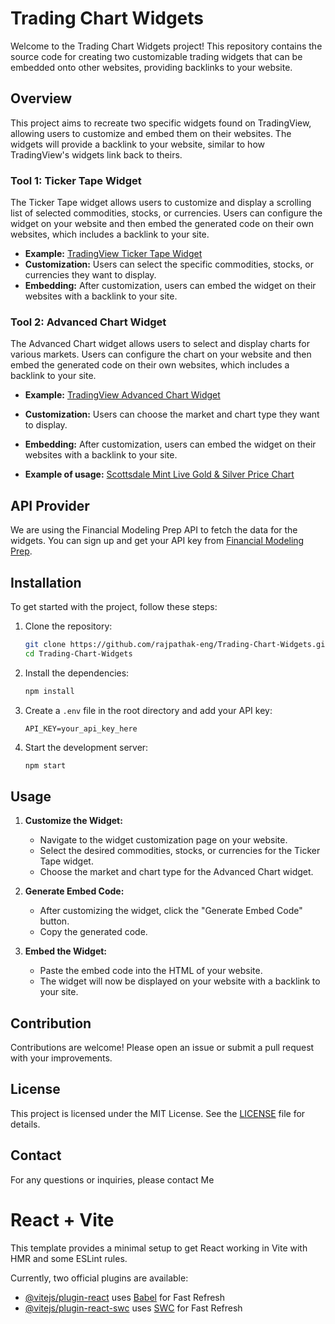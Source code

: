 # Trading Chart Widgets

Welcome to the Trading Chart Widgets project! This repository contains the source code for creating two customizable trading widgets that can be embedded onto other websites, providing backlinks to your website.

## Overview

This project aims to recreate two specific widgets found on TradingView, allowing users to customize and embed them on their websites. The widgets will provide a backlink to your website, similar to how TradingView's widgets link back to theirs.

### Tool 1: Ticker Tape Widget

The Ticker Tape widget allows users to customize and display a scrolling list of selected commodities, stocks, or currencies. Users can configure the widget on your website and then embed the generated code on their own websites, which includes a backlink to your site.

- **Example:** [TradingView Ticker Tape Widget](https://www.tradingview.com/widget/ticker-tape/#:~:text=Use%20the%20field%20called%20full,to%20your%20individual%20chart%20pages.)
- **Customization:** Users can select the specific commodities, stocks, or currencies they want to display.
- **Embedding:** After customization, users can embed the widget on their websites with a backlink to your site.

### Tool 2: Advanced Chart Widget

The Advanced Chart widget allows users to select and display charts for various markets. Users can configure the chart on your website and then embed the generated code on their own websites, which includes a backlink to your site.

- **Example:** [TradingView Advanced Chart Widget](https://www.tradingview.com/widget/advanced-chart/)
- **Customization:** Users can choose the market and chart type they want to display.
- **Embedding:** After customization, users can embed the widget on their websites with a backlink to your site.

- **Example of usage:** [Scottsdale Mint Live Gold & Silver Price Chart](https://www.scottsdalemint.com/live-gold-silver-price-chart/)

## API Provider

We are using the Financial Modeling Prep API to fetch the data for the widgets. You can sign up and get your API key from [Financial Modeling Prep](https://site.financialmodelingprep.com/login).

## Installation

To get started with the project, follow these steps:

1. Clone the repository:
    ```bash
    git clone https://github.com/rajpathak-eng/Trading-Chart-Widgets.git
    cd Trading-Chart-Widgets
    ```

2. Install the dependencies:
    ```bash
    npm install
    ```

3. Create a `.env` file in the root directory and add your API key:
    ```env
    API_KEY=your_api_key_here
    ```

4. Start the development server:
    ```bash
    npm start
    ```

## Usage

1. **Customize the Widget:**
    - Navigate to the widget customization page on your website.
    - Select the desired commodities, stocks, or currencies for the Ticker Tape widget.
    - Choose the market and chart type for the Advanced Chart widget.

2. **Generate Embed Code:**
    - After customizing the widget, click the "Generate Embed Code" button.
    - Copy the generated code.

3. **Embed the Widget:**
    - Paste the embed code into the HTML of your website.
    - The widget will now be displayed on your website with a backlink to your site.

## Contribution

Contributions are welcome! Please open an issue or submit a pull request with your improvements.

## License

This project is licensed under the MIT License. See the [LICENSE](LICENSE) file for details.

## Contact

For any questions or inquiries, please contact Me


# React + Vite

This template provides a minimal setup to get React working in Vite with HMR and some ESLint rules.

Currently, two official plugins are available:

- [@vitejs/plugin-react](https://github.com/vitejs/vite-plugin-react/blob/main/packages/plugin-react/README.md) uses [Babel](https://babeljs.io/) for Fast Refresh
- [@vitejs/plugin-react-swc](https://github.com/vitejs/vite-plugin-react-swc) uses [SWC](https://swc.rs/) for Fast Refresh
